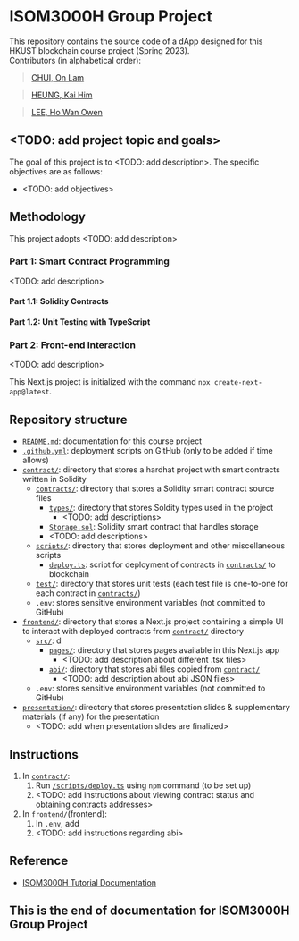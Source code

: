 # ISOM3000H Group Project

This repository contains the source code of a dApp designed for this HKUST blockchain course project (Spring 2023).  
Contributors (in alphabetical order):
> [CHUI, On Lam](https://github.com/olchui428)

> [HEUNG, Kai Him](https://github.com/AnsonH)

> [LEE, Ho Wan Owen](https://github.com/owen-hwlee)

## <TODO: add project topic and goals>

The goal of this project is to <TODO: add description>.
The specific objectives are as follows:

- <TODO: add objectives>

## Methodology

This project adopts <TODO: add description>
<!-- classical data mining and machine learning models, specifically focusing on supervised learning as our objective is to predict potential defaultees.  
This project uses the programming language Python, due to its widespread popularity and collection of powerful open-source packages. Python libraries such as `numpy`, `pandas` and `scikit-learn` are utilized to perform data preprocessing, model training, prediction and evaluation.  
The entire project is split into 2 parts: data preprocessing and models analysis. Our team recommends that readers examine project code by following the order described in this documentation. -->

### Part 1: Smart Contract Programming

<TODO: add description>
<!-- One distinct characteristic of our dataset is that it is not divided into train or test sets. Therefore, extra steps are taken to manually divide and preprocess our dataset.  
Our general data preprocessing workflow is as follows:

1. Explore features and characteristics of dataset
2. Drop columns of low data quality (e.g. large amounts of empty values)
3. Determine k columns to keep in the dataset (feature selection)
   - Performing elementary Lasso regression as a method of feature selection
4. Split into training and testing sets
5. Perform data cleaning
   - Dealing with missing values
6. Perform one-hot encoding on categorical values
7. Perform data standardization / normalization on continuous numerical values
8. Export preprocessed data to .csv files -->

#### Part 1.1: Solidity Contracts

#### Part 1.2: Unit Testing with TypeScript

### Part 2: Front-end Interaction

<TODO: add description>

This Next.js project is initialized with the command `npx create-next-app@latest`.
<!-- In this project, we utilize 3 supervised classification models. The order of model implementation and analysis is based on the sequence of teaching in ISOM3360 course syllabus. -->

## Repository structure

- [`README.md`](README.md): documentation for this course project
- [`.github.yml`](.github.yml): deployment scripts on GitHub (only to be added if time allows)
- [`contract/`](contract): directory that stores a hardhat project with smart contracts written in Solidity
  - [`contracts/`](contract/contracts): directory that stores a Solidity smart contract source files
    - [`types/`](contract/contracts/types): directory that stores Soldity types used in the project
      - <TODO: add descriptions>
    - [`Storage.sol`](contract/contracts/Storage.sol): Solidity smart contract that handles storage
    - <TODO: add descriptions>
  - [`scripts/`](contract/scripts): directory that stores deployment and other miscellaneous scripts
    - [`deploy.ts`](contract/scripts/deploy.ts): script for deployment of contracts in [`contracts/`](contract/contracts) to blockchain
  - [`test/`](contract/test): directory that stores unit tests (each test file is one-to-one for each contract in [`contracts/`](contract/contracts))
  - `.env`: stores sensitive environment variables (not committed to GitHub)
- [`frontend/`](frontend): directory that stores a Next.js project containing a simple UI to interact with deployed contracts from [`contract/`](contract) directory
  - [`src/`](frontend/src): d
    - [`pages/`](frontend/src/pages): directory that stores pages available in this Next.js app
      - <TODO: add description about different .tsx files>
    - [`abi/`](frontend/src/abi): directory that stores abi files copied from [`contract/`](contract)
      - <TODO: add description about abi JSON files>
  - `.env`: stores sensitive environment variables (not committed to GitHub)
- [`presentation/`](presentation): directory that stores presentation slides & supplementary materials (if any) for the presentation
  - <TODO: add when presentation slides are finalized>

## Instructions

1. In [`contract/`](contract):
   1. Run [`/scripts/deploy.ts`](contract/scripts/deploy.ts) using `npm` command (to be set up)
   2. <TODO: add instructions about viewing contract status and obtaining contracts addresses>
2. In `frontend/`(frontend):
   1. In `.env`, add <TODO>
   2. <TODO: add instructions regarding abi>

## Reference

- [ISOM3000H Tutorial Documentation](https://docs.msbd5017.etdchain.net)

## This is the end of documentation for ISOM3000H Group Project
